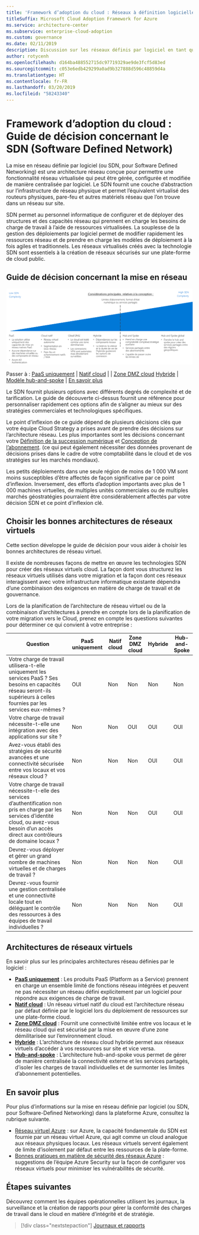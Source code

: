 ```yaml
---
title: 'Framework d’adoption du cloud : Réseaux à définition logicielle'
titleSuffix: Microsoft Cloud Adoption Framework for Azure
ms.service: architecture-center
ms.subservice: enterprise-cloud-adoption
ms.custom: governance
ms.date: 02/11/2019
description: Discussion sur les réseaux définis par logiciel en tant que service de base dans les migrations Azure
author: rotycenh
ms.openlocfilehash: d164ba488552715dc97719329ae9de3fcf5d83ed
ms.sourcegitcommit: c053e6edb429299a0ad9b327888d596c48859d4a
ms.translationtype: HT
ms.contentlocale: fr-FR
ms.lasthandoff: 03/20/2019
ms.locfileid: "58243340"
---
```

# <a name="caf-software-defined-network-decision-guide"></a>Framework d’adoption du cloud : Guide de décision concernant le SDN (Software Defined Network)

La mise en réseau définie par logiciel (ou SDN, pour Software Defined Networking) est une architecture réseau conçue pour permettre une fonctionnalité réseau virtualisée qui peut être gérée, configurée et modifiée de manière centralisée par logiciel. Le SDN fournit une couche d’abstraction sur l’infrastructure de réseau physique et permet l’équivalent virtualisé des routeurs physiques, pare-feu et autres matériels réseau que l’on trouve dans un réseau sur site.

SDN permet au personnel informatique de configurer et de déployer des structures et des capacités réseau qui prennent en charge les besoins de charge de travail à l’aide de ressources virtualisées. La souplesse de la gestion des déploiements par logiciel permet de modifier rapidement les ressources réseau et de prendre en charge les modèles de déploiement à la fois agiles et traditionnels. Les réseaux virtualisés créés avec la technologie SDN sont essentiels à la création de réseaux sécurisés sur une plate-forme de cloud public.

## <a name="networking-decision-guide"></a>Guide de décision concernant la mise en réseau

![Options de mise en réseau, de la moins complexe à la plus complexe, dans l’ordre des liens ci-dessous](../../_images/discovery-guides/discovery-guide-sdn.png)

Passer à : [PaaS uniquement](paas-only.md) | [Natif cloud](cloud-native.md) | | [Zone DMZ cloud](cloud-dmz.md) [Hybride](hybrid.md) | [Modèle hub-and-spoke](hub-spoke.md) | [En savoir plus](#learn-more)

Le SDN fournit plusieurs options avec différents degrés de complexité et de tarification. Le guide de découverte ci-dessus fournit une référence pour personnaliser rapidement ces options afin de s’aligner au mieux sur des stratégies commerciales et technologiques spécifiques.

Le point d’inflexion de ce guide dépend de plusieurs décisions clés que votre équipe Cloud Strategy a prises avant de prendre des décisions sur l’architecture réseau. Les plus importantes sont les décisions concernant votre [Définition de la succession numérique](../../digital-estate/overview.md) et [Conception de l’abonnement](../subscriptions/overview.md). (ce qui peut également nécessiter des données provenant de décisions prises dans le cadre de votre comptabilité dans le cloud et de vos stratégies sur les marchés mondiaux).

Les petits déploiements dans une seule région de moins de 1 000 VM sont moins susceptibles d’être affectés de façon significative par ce point d’inflexion. Inversement, des efforts d’adoption importants avec plus de 1 000 machines virtuelles, de multiples unités commerciales ou de multiples marchés géostratégies pourraient être considérablement affectés par votre décision SDN et ce point d’inflexion clé.

## <a name="choosing-the-right-virtual-networking-architectures"></a>Choisir les bonnes architectures de réseaux virtuels

Cette section développe le guide de décision pour vous aider à choisir les bonnes architectures de réseau virtuel.

Il existe de nombreuses façons de mettre en œuvre les technologies SDN pour créer des réseaux virtuels cloud. La façon dont vous structurez les réseaux virtuels utilisés dans votre migration et la façon dont ces réseaux interagissent avec votre infrastructure informatique existante dépendra d’une combinaison des exigences en matière de charge de travail et de gouvernance.

Lors de la planification de l’architecture de réseau virtuel ou de la combinaison d’architectures à prendre en compte lors de la planification de votre migration vers le Cloud, prenez en compte les questions suivantes pour déterminer ce qui convient à votre entreprise :

| Question | PaaS uniquement | Natif cloud | Zone DMZ cloud | Hybride | Hub-and-Spoke |
|-----|-----|-----|-----|-----|-----|
| Votre charge de travail utilisera-t-elle uniquement les services PaaS ? Ses besoins en capacités réseau seront-ils supérieurs à celles fournies par les services eux-mêmes ? | OUI | Non  | Non  | Non  | Non  |
| Votre charge de travail nécessite-t-elle une intégration avec des applications sur site ? | Non  | Non  | OUI | OUI | OUI |
| Avez-vous établi des stratégies de sécurité avancées et une connectivité sécurisée entre vos locaux et vos réseaux cloud ? | Non  | Non  | Non  | OUI | OUI |
| Votre charge de travail nécessite-t-elle des services d’authentification non pris en charge par les services d’identité cloud, ou avez-vous besoin d’un accès direct aux contrôleurs de domaine locaux ? | Non  | Non  | Non  | OUI | OUI |
| Devrez-vous déployer et gérer un grand nombre de machines virtuelles et de charges de travail ? | Non  | Non  | Non  | Non  | OUI |
| Devrez-vous fournir une gestion centralisée et une connectivité locale tout en déléguant le contrôle des ressources à des équipes de travail individuelles ? | Non  | Non  | Non  | Non  | OUI |

## <a name="virtual-networking-architectures"></a>Architectures de réseaux virtuels

En savoir plus sur les principales architectures réseau définies par le logiciel :

- [**PaaS uniquement**](paas-only.md) : Les produits PaaS (Platform as a Service) prennent en charge un ensemble limité de fonctions réseau intégrées et peuvent ne pas nécessiter un réseau défini explicitement par un logiciel pour répondre aux exigences de charge de travail.
- [**Natif cloud**](cloud-native.md) : Un réseau virtuel natif du cloud est l’architecture réseau par défaut définie par le logiciel lors du déploiement de ressources sur une plate-forme cloud.
- [**Zone DMZ cloud**](cloud-dmz.md) : Fournit une connectivité limitée entre vos locaux et le réseau cloud qui est sécurisé par la mise en œuvre d’une zone démilitarisée sur l’environnement cloud.
- [**Hybride**](hybrid.md) : L’architecture de réseau cloud hybride permet aux réseaux virtuels d’accéder à vos ressources sur site et vice versa.
- [**Hub-and-spoke**](hub-spoke.md) : L’architecture hub-and-spoke vous permet de gérer de manière centralisée la connectivité externe et les services partagés, d’isoler les charges de travail individuelles et de surmonter les limites d’abonnement potentielles.

## <a name="learn-more"></a>En savoir plus

Pour plus d’informations sur la mise en réseau définie par logiciel (ou SDN, pour Software-Defined Networking) dans la plateforme Azure, consultez la rubrique suivante.

- [Réseau virtuel Azure](/azure/virtual-network/virtual-networks-overview) : sur Azure, la capacité fondamentale du SDN est fournie par un réseau virtuel Azure, qui agit comme un cloud analogue aux réseaux physiques locaux. Les réseaux virtuels servent également de limite d’isolement par défaut entre les ressources de la plate-forme.
- [Bonnes pratiques en matière de sécurité des réseaux Azure](/azure/security/azure-security-network-security-best-practices) : suggestions de l’équipe Azure Security sur la façon de configurer vos réseaux virtuels pour minimiser les vulnérabilités de sécurité.

## <a name="next-steps"></a>Étapes suivantes

Découvrez comment les équipes opérationnelles utilisent les journaux, la surveillance et la création de rapports pour gérer la conformité des charges de travail dans le cloud en matière d’intégrité et de stratégie.

> [!div class="nextstepaction"]
> [Journaux et rapports](../log-and-report/overview.md)
